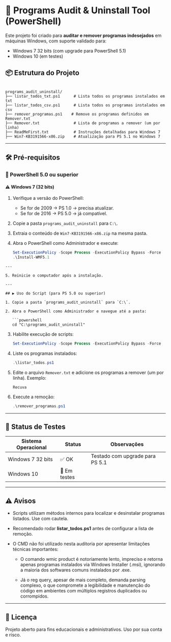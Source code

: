 # 🧹 Programs Audit & Uninstall Tool (PowerShell)

Este projeto foi criado para **auditar e remover programas indesejados** em máquinas Windows, com suporte validado para:
- Windows 7 32 bits (com upgrade para PowerShell 5.1)
- Windows 10 (em testes)

## 📦 Estrutura do Projeto

```

programs_audit_uninstall/
├── listar_todos_txt.ps1      # Lista todos os programas instalados em txt
├── listar_todos_csv.ps1      # Lista todos os programas instalados em csv
├── remover_programas.ps1    # Remove os programas definidos em Remover.txt
├── Remover.txt               # Lista de programas a remover (um por linha)
├── ReadMeFirst.txt           # Instruções detalhadas para Windows 7
├── Win7-KB3191566-x86.zip    # Atualização para PS 5.1 no Windows 7

````

---

## 🛠️ Pré-requisitos

### 🔷 PowerShell 5.0 ou superior

#### ⚠️ Windows 7 (32 bits)
1. Verifique a versão do PowerShell:
   - Se for de 2009 → PS 1.0 → precisa atualizar.
   - Se for de 2016 → PS 5.0 → já compatível.

2. Copie a pasta `programs_audit_uninstall` para `C:\`.

3. Extraia o conteúdo de `Win7-KB3191566-x86.zip` na mesma pasta.

4. Abra o PowerShell como Administrador e execute:
   ```powershell
   Set-ExecutionPolicy -Scope Process -ExecutionPolicy Bypass -Force
   .\Install-WMF5.1
```
---

5. Reinicie o computador após a instalação.

---

## ▶️ Uso do Script (para PS 5.0 ou superior)

1. Copie a pasta `programs_audit_uninstall` para `C:\`.

2. Abra o PowerShell como Administrador e navegue até a pasta:

   ```powershell
   cd "C:\programs_audit_uninstall"
   ```

3. Habilite execução de scripts:

   ```powershell
   Set-ExecutionPolicy -Scope Process -ExecutionPolicy Bypass -Force
   ```

4. Liste os programas instalados:

   ```powershell
   .\listar_todos.ps1
   ```

5. Edite o arquivo `Remover.txt` e adicione os programas a remover (um por linha). Exemplo:

   ```
   Recuva
   ```

6. Execute a remoção:

   ```powershell
   .\remover_programas.ps1
   ```

---

## 🚧 Status de Testes

| Sistema Operacional | Status       | Observações                     |
| ------------------- | ------------ | ------------------------------- |
| Windows 7 32 bits   | ✅ OK         | Testado com upgrade para PS 5.1 |
| Windows 10          | 🔄 Em testes |                                 |

---

## ⚠️ Avisos

* Scripts utilizam métodos internos para localizar e desinstalar programas listados. Use com cautela.
* Recomendado rodar **listar\_todos.ps1** antes de configurar a lista de remoção.
* O CMD não foi utilizado nesta auditoria por apresentar limitações técnicas importantes:

   - O comando wmic product é notoriamente lento, impreciso e retorna apenas programas instalados via Windows Installer (.msi), ignorando a maioria dos softwares comuns instalados por .exe.

   - Já o reg query, apesar de mais completo, demanda parsing complexo, o que compromete a legibilidade e manutenção do código em ambientes com múltiplos registros duplicados ou corrompidos.

---

## 📃 Licença

Projeto aberto para fins educacionais e administrativos. Uso por sua conta e risco.


